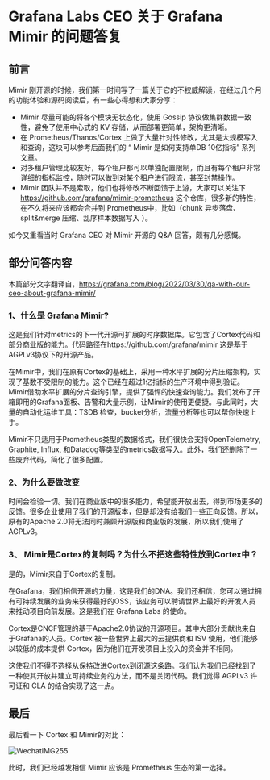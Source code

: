 # Grafana Labs CEO 关于 Grafana Mimir 的问题答复

## 前言

Mimir 刚开源的时候，我们第一时间写了一篇关于它的不权威解读，在经过几个月的功能体验和源码阅读后，有一些心得想和大家分享：

- Mimir 尽量可能的将各个模块无状态化，使用 Gossip 协议做集群数据一致性，避免了使用中心式的 KV 存储，从而部署更简单，架构更清晰。
- 在 Prometheus/Thanos/Cortex 上做了大量针对性修改，尤其是大规模写入和查询，这块可以参考后面我们的 “ Mimir 是如何支持单DB 10亿指标” 系列文章。
- 对多租户管理比较友好，每个租户都可以单独配置限制，而且有每个租户非常详细的指标监控，随时可以做到对某个租户进行限流，甚至封禁操作。
- Mimir 团队并不是索取，他们也将修改不断回馈于上游，大家可以关注下 https://github.com/grafana/mimir-prometheus 这个仓库，很多新的特性，在不久将来应该都会合并到 Prometheus中，比如（chunk 异步落盘、split&merge 压缩、乱序样本数据写入 ）。

如今又重看当时 Grafana CEO 对 Mimir 开源的 Q&A 回答，颇有几分感慨。

## 部分问答内容

本篇部分文字翻译自，https://grafana.com/blog/2022/03/30/qa-with-our-ceo-about-grafana-mimir/

###  1、什么是 Grafana Mimir?

这是我们针对metrics的下一代开源可扩展的时序数据库。它包含了Cortex代码和部分商业版的能力。代码路径在https://github.com/grafana/mimir 这是基于AGPLv3协议下的开源产品。

在Mimir中，我们在原有Cortex的基础上，采用一种水平扩展的分片压缩架构，实现了基数不受限制的能力。这个已经在超过1亿指标的生产环境中得到验证。Mimir借助水平扩展的分片查询引擎，提供了强悍的快速查询能力。我们发布了开箱即用的Grafana面板、告警和大量示例，让Mimir的使用更便捷。与此同时，大量的自动化运维工具：TSDB 检查，bucket分析，流量分析等也可以帮你快速上手。

Mimir不只适用于Prometheus类型的数据格式，我们很快会支持OpenTelemetry, Graphite, Influx, 和Datadog等类型的metrics数据写入。此外，我们还删除了一些废弃代码，简化了很多配置。

###  2、为什么要做改变

时间会检验一切。我们在商业版中的很多能力，希望能开放出去，得到市场更多的反馈。很多企业使用了我们的开源版本，但是却没有给我们一些正向反馈。所以，原有的Apache 2.0将无法同时兼顾开源版和商业版的发展，所以我们使用了AGPLv3。

### 3、 Mimir是Cortex的复制吗？为什么不把这些特性放到Cortex中？

是的，Mimir来自于Cortex的复制。

在Grafana，我们相信开源的力量，这是我们的DNA。我们还相信，您可以通过拥有可持续发展的业务来获得最好的OSS，该业务可以聘请世界上最好的开发人员来推动项目向前发展。这是我们在 Grafana Labs 的使命。

Cortex是CNCF管理的基于Apache2.0协议的开源项目。其中大部分贡献也来自于Grafana的人员。Cortex 被一些世界上最大的云提供商和 ISV 使用，他们能够以较低的成本提供 Cortex，因为他们在开发项目上投入的资金并不相同。

这使我们不得不选择从保持改进Cortex到闭源这条路。我们认为我们已经找到了一种使其开放并建立可持续业务的方法，而不是关闭代码。我们觉得 AGPLv3 许可证和 CLA 的结合实现了这一点。

## 最后

最后看一下 Cortex 和 Mimir的对比：

![WechatIMG255](https://user-images.githubusercontent.com/1459834/178290937-545582c1-75ff-4eb2-8cec-8a15fbb62c28.png)

此时，我们已经越发相信 Mimir 应该是 Prometheus 生态的第一选择。


